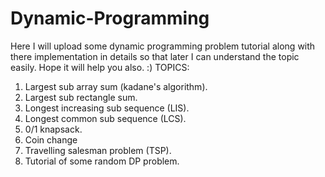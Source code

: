 # Dynamic-Programming
Here I will upload some dynamic programming problem tutorial along with there 
implementation in details so that later I can understand the topic easily. Hope it will help you also. :)
TOPICS:
  1. Largest sub array sum (kadane's algorithm).
  2. Largest sub rectangle sum.
  3. Longest increasing sub sequence (LIS).
  4. Longest common sub sequence (LCS).
  5. 0/1 knapsack.
  6. Coin change
  7. Travelling salesman problem (TSP).
  8. Tutorial of some random DP problem.
